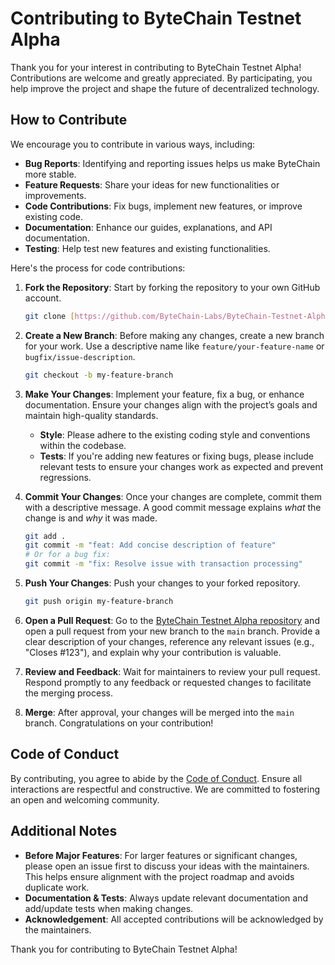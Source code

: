 # Contributing to ByteChain Testnet Alpha

Thank you for your interest in contributing to ByteChain Testnet Alpha! Contributions are welcome and greatly appreciated. By participating, you help improve the project and shape the future of decentralized technology.

## How to Contribute

We encourage you to contribute in various ways, including:

* **Bug Reports**: Identifying and reporting issues helps us make ByteChain more stable.
* **Feature Requests**: Share your ideas for new functionalities or improvements.
* **Code Contributions**: Fix bugs, implement new features, or improve existing code.
* **Documentation**: Enhance our guides, explanations, and API documentation.
* **Testing**: Help test new features and existing functionalities.

Here's the process for code contributions:

1.  **Fork the Repository**: Start by forking the repository to your own GitHub account.
    ```bash
    git clone [https://github.com/ByteChain-Labs/ByteChain-Testnet-Alpha.git](https://github.com/ByteChain-Labs/ByteChain-Testnet-Alpha.git)
    ```

2.  **Create a New Branch**: Before making any changes, create a new branch for your work. Use a descriptive name like `feature/your-feature-name` or `bugfix/issue-description`.
    ```bash
    git checkout -b my-feature-branch
    ```

3.  **Make Your Changes**: Implement your feature, fix a bug, or enhance documentation. Ensure your changes align with the project’s goals and maintain high-quality standards.
    * **Style**: Please adhere to the existing coding style and conventions within the codebase.
    * **Tests**: If you're adding new features or fixing bugs, please include relevant tests to ensure your changes work as expected and prevent regressions.

4.  **Commit Your Changes**: Once your changes are complete, commit them with a descriptive message. A good commit message explains *what* the change is and *why* it was made.
    ```bash
    git add .
    git commit -m "feat: Add concise description of feature"
    # Or for a bug fix:
    git commit -m "fix: Resolve issue with transaction processing"
    ```

5.  **Push Your Changes**: Push your changes to your forked repository.
    ```bash
    git push origin my-feature-branch
    ```

6.  **Open a Pull Request**: Go to the [ByteChain Testnet Alpha repository](https://github.com/ByteChain-Labs/ByteChain-Testnet-Alpha) and open a pull request from your new branch to the `main` branch. Provide a clear description of your changes, reference any relevant issues (e.g., "Closes #123"), and explain why your contribution is valuable.

7.  **Review and Feedback**: Wait for maintainers to review your pull request. Respond promptly to any feedback or requested changes to facilitate the merging process.

8.  **Merge**: After approval, your changes will be merged into the `main` branch. Congratulations on your contribution!

## Code of Conduct

By contributing, you agree to abide by the [Code of Conduct](https://www.contributor-covenant.org/). Ensure all interactions are respectful and constructive. We are committed to fostering an open and welcoming community.

## Additional Notes

* **Before Major Features**: For larger features or significant changes, please open an issue first to discuss your ideas with the maintainers. This helps ensure alignment with the project roadmap and avoids duplicate work.
* **Documentation & Tests**: Always update relevant documentation and add/update tests when making changes.
* **Acknowledgement**: All accepted contributions will be acknowledged by the maintainers.

Thank you for contributing to ByteChain Testnet Alpha!
